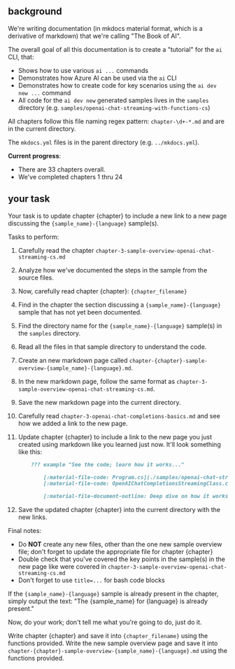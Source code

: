 ## background

We're writing documentation (in mkdocs material format, which is a derivative of markdown) that we're calling "The Book of AI".  

The overall goal of all this documentation is to create a "tutorial" for the `ai` CLI, that:  
* Shows how to use various `ai ...` commands  
* Demonstrates how Azure AI can be used via the `ai` CLI  
* Demonstrates how to create code for key scenarios using the `ai dev new ...` command  
* All code for the `ai dev new` generated samples lives in the `samples` directory (e.g. `samples/openai-chat-streaming-with-functions-cs`)

All chapters follow this file naming regex pattern: `chapter-\d+-*.md` and are in the current directory.  

The `mkdocs.yml` files is in the parent directory (e.g. `../mkdocs.yml`).  

**Current progress**:  
* There are 33 chapters overall.  
* We've completed chapters 1 thru 24

## your task

Your task is to update chapter {chapter} to include a new link to a new page discussing the `{sample_name}-{language}` sample(s). 

Tasks to perform:
1. Carefully read the chapter `chapter-3-sample-overview-openai-chat-streaming-cs.md`
2. Analyze how we've documented the steps in the sample from the source files.
3. Now, carefully read chapter {chapter}: `{chapter_filename}`
4. Find in the chapter the section discussing a `{sample_name}-{language}` sample that has not yet been documented.
5. Find the directory name for the `{sample_name}-{language}` sample(s) in the `samples` directory.
6. Read all the files in that sample directory to understand the code.
7. Create an new markdown page called `chapter-{chapter}-sample-overview-{sample_name}-{language}.md`.
8. In the new markdown page, follow the same format as `chapter-3-sample-overview-openai-chat-streaming-cs.md`.
9. Save the new markdown page into the current directory.
10. Carefully read `chapter-3-openai-chat-completions-basics.md` and see how we added a link to the new page.
11. Update chapter {chapter} to include a link to the new page you just created using markdown like you learned just now. It'll look something like this:

    ```markdown
        ??? example "See the code; learn how it works..."

            [:material-file-code: Program.cs](./samples/openai-chat-streaming-cs/Program.cs)  
            [:material-file-code: OpenAIChatCompletionsStreamingClass.cs](./samples/openai-chat-streaming-cs/OpenAIChatCompletionsStreamingClass.cs)  

            [:material-file-document-outline: Deep dive on how it works](./chapter-3-sample-overview-openai-chat-streaming-cs.md)  
    ```
12. Save the updated chapter {chapter} into the current directory with the new links.

Final notes:
* Do **NOT** create any new files, other than the one new sample overview file; don't forget to update the appropriate file for chapter {chapter}
* Double check that you've covered the key points in the sample(s) in the new page like were covered in `chapter-3-sample-overview-openai-chat-streaming-cs.md`
* Don't forget to use `title=...` for bash code blocks

If the `{sample_name}-{language}` sample is already present in the chapter, simply output the text: "The {sample_name} for {language} is already present."

Now, do your work; don't tell me what you're going to do, just do it.

Write chapter {chapter} and save it into `{chapter_filename}` using the functions provided.
Write the new sample overview page and save it into `chapter-{chapter}-sample-overview-{sample_name}-{language}.md` using the functions provided.